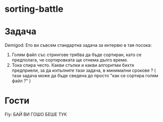 # sorting-battle


Задача
======

Demigod: Ето ви съвсем стандартна задача за интервю в тая посока:
1. Голям файл със стрингове трябва да бъде сортиран, като се предполага, че сортировката ще отнема дълго време.
2. Тока спира често.
Какви стъпки и какви алгоритми бихте предприели, за да изпълните тази задача, в минимални срокове ?
( тази задача може да бъде сведена до просто "как се сортира голям файл ?" )


Гости
=====

Fly: БАЙ ВИ ГОШО БЕШЕ ТУК
